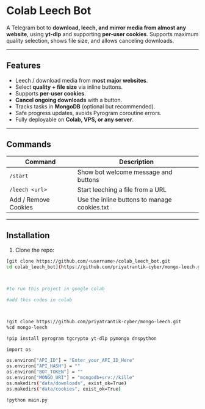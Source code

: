 # Colab Leech Bot

A Telegram bot to **download, leech, and mirror media from almost any website**, using **yt-dlp** and supporting **per-user cookies**. Supports maximum quality selection, shows file size, and allows canceling downloads.  

---

## Features

- Leech / download media from **most major websites**.
- Select **quality + file size** via inline buttons.
- Supports **per-user cookies**.
- **Cancel ongoing downloads** with a button.
- Tracks tasks in **MongoDB** (optional but recommended).
- Safe progress updates, avoids Pyrogram coroutine errors.
- Fully deployable on **Colab, VPS, or any server**.

---

## Commands

| Command         | Description |
|-----------------|-------------|
| `/start`        | Show bot welcome message and buttons |
| `/leech <url>`  | Start leeching a file from a URL |
| Add / Remove Cookies | Use the inline buttons to manage cookies.txt |

---

## Installation

1. Clone the repo:
```bash
[git clone https://github.com/<username>/colab_leech_bot.git
cd colab_leech_bot](https://github.com/priyatrantik-cyber/mongo-leech.git)



#to run this project in google colab

#add this codes in colab



!git clone https://github.com/priyatrantik-cyber/mongo-leech.git
%cd mongo-leech

!pip install pyrogram tgcrypto yt-dlp pymongo dnspython

import os

os.environ["API_ID"] = "Enter_your_API_ID_Here"
os.environ["API_HASH"] = ""
os.environ["BOT_TOKEN"] = ""
os.environ["MONGO_URI"] = "mongodb+srv://kille"
os.makedirs("data/downloads", exist_ok=True)
os.makedirs("data/cookies", exist_ok=True)

!python main.py



